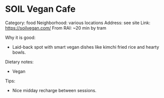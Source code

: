 # SOIL Vegan Cafe
Category: food
Neighborhood: various locations
Address: see site
Link: https://soilvegan.com/
From RAI: ~20 min by tram

Why it is good:
- Laid-back spot with smart vegan dishes like kimchi fried rice and hearty bowls.

Dietary notes:
- Vegan

Tips:
- Nice midday recharge between sessions.
